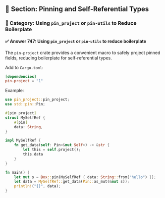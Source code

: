 ## 📘 Section: Pinning and Self-Referential Types
### 🔹 Category: Using `pin_project` or `pin-utils` to Reduce Boilerplate
#### ✅ Answer 747: Using `pin_project` or `pin-utils` to reduce boilerplate

The `pin-project` crate provides a convenient macro to safely project pinned fields, reducing boilerplate for self-referential types.

Add to `Cargo.toml`:
```toml
[dependencies]
pin-project = "1"
```

Example:
```rust
use pin_project::pin_project;
use std::pin::Pin;

#[pin_project]
struct MySelfRef {
    #[pin]
    data: String,
}

impl MySelfRef {
    fn get_data(self: Pin<&mut Self>) -> &str {
        let this = self.project();
        this.data
    }
}

fn main() {
    let mut s = Box::pin(MySelfRef { data: String::from("hello") });
    let data = MySelfRef::get_data(Pin::as_mut(&mut s));
    println!("{}", data);
}
```
